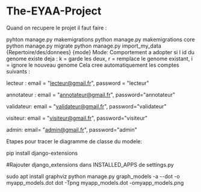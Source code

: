 # The-EYAA-Project

Quand on recupere le projet il faut faire :

pyhton manage.py makemigrations
python manage.py makemigrations core
python manage.py migrate
python manage.py import_my_data {Repertoire/des/donnees} {mode}
    Mode: Comportement a adopter si l id du genome existe deja : k = garde les deux, r = remplace le genome existant, i = ignore le nouveau genome 
Cela cree automatiquement les comptes suivants :

lecteur : 
    email = "lecteur@gmail.fr", 
    password = "lecteur"

annotateur :
    email = "annotateur@gmail.fr", 
    password="annotateur"

validateur:
email = "validateur@gmail.fr", 
password="validateur"

visiteur:
email = "visiteur@gmail.fr", 
password="visiteur"

admin:
email= "admin@gmail.fr", 
password="admin"

Etapes pour tracer le diagramme de classe du modele: 

pip install django-extensions

#Rajouter django_extensions dans INSTALLED_APPS de settings.py

sudo apt install graphviz
python manage.py graph_models -a --dot -o myapp_models.dot dot -Tpng myapp_models.dot -omyapp_models.png





